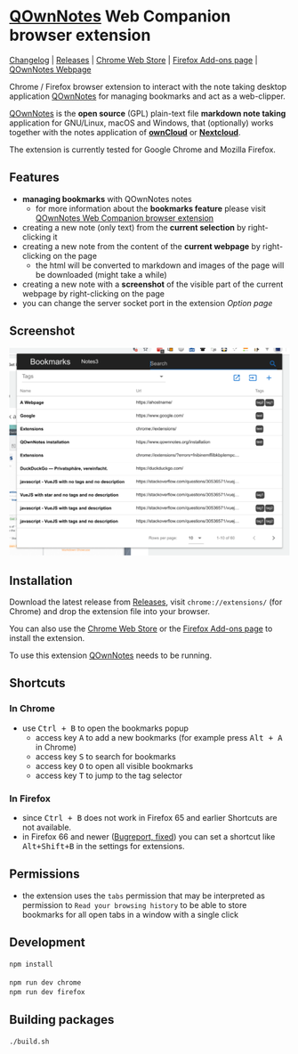 # [QOwnNotes](https://www.qownnotes.org "QOwnNotes Official Site") Web Companion browser extension

[Changelog](https://github.com/qownnotes/web-companion/blob/develop/CHANGELOG.md) |
[Releases](https://github.com/qownnotes/web-companion/releases) |
[Chrome Web Store](https://chrome.google.com/webstore/detail/qownnotes-web-companion/pkgkfnampapjbopomdpnkckbjdnpkbkp) |
[Firefox Add-ons page](https://addons.mozilla.org/firefox/addon/qownnotes-web-companion) |
[QOwnNotes Webpage](https://www.qownnotes.org)

Chrome / Firefox browser extension to interact with the note taking desktop application [QOwnNotes](https://www.qownnotes.org) for managing bookmarks and act as a web-clipper.

[QOwnNotes](https://www.qownnotes.org) is the **open source** (GPL) plain-text file **markdown note taking**
application for GNU/Linux, macOS and Windows, that (optionally) works together with the notes application of
[**ownCloud**](https://github.com/owncloud/notes) or [**Nextcloud**](https://github.com/Nextcloud/notes).

The extension is currently tested for Google Chrome and Mozilla Firefox.

## Features

- **managing bookmarks** with QOwnNotes notes
    - for more information about the **bookmarks feature** please visit
      [QOwnNotes Web Companion browser extension](https://www.qownnotes.org/Knowledge-base/QOwnNotes-Web-Companion-browser-extension)
- creating a new note (only text) from the **current selection** by right-clicking it
- creating a new note from the content of the **current webpage** by right-clicking on the page
    - the html will be converted to markdown and images of the page will be downloaded (might take a while)
- creating a new note with a **screenshot** of the visible part of the current webpage by right-clicking on the page
- you can change the server socket port in the extension *Option page*

## Screenshot

![Screenhot](screenshots/bookmarks.png)

## Installation

Download the latest release from [Releases](https://github.com/qownnotes/web-companion/releases), visit
`chrome://extensions/` (for Chrome) and drop the extension file into your browser.

You can also use the [Chrome Web Store](https://chrome.google.com/webstore/detail/qownnotes-web-companion/pkgkfnampapjbopomdpnkckbjdnpkbkp)
or the [Firefox Add-ons page](https://addons.mozilla.org/firefox/addon/qownnotes-web-companion) to install the extension.

To use this extension [QOwnNotes](https://www.qownnotes.org) needs to be running.

## Shortcuts

### In Chrome
- use <kbd>Ctrl + B</kbd> to open the bookmarks popup
    - access key <kbd>A</kbd> to add a new bookmarks (for example press <kbd>Alt + A</kbd> in Chrome)
    - access key <kbd>S</kbd> to search for bookmarks
    - access key <kbd>O</kbd> to open all visible bookmarks
    - access key <kbd>T</kbd> to jump to the tag selector

### In Firefox
- since <kbd>Ctrl + B</kbd> does not work in Firefox 65 and earlier Shortcuts are not available. 
- in Firefox 66 and newer ([Bugreport, fixed](https://bugzilla.mozilla.org/show_bug.cgi?id=1303384)) you can set a shortcut like <kbd>Alt+Shift+B</kbd> in the settings for extensions. 

## Permissions

- the extension uses the `tabs` permission that may be interpreted as permission to `Read your browsing history` to be able to store bookmarks for all open tabs in a window with a single click

## Development

```bash
npm install

npm run dev chrome
npm run dev firefox
```

## Building packages

```bash
./build.sh
```

